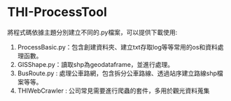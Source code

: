 # THI-ProcessTool  

將程式碼依據主題分別建立不同的.py檔案，可以提供下載使用:  
1. ProcessBasic.py：包含創建資料夾、建立txt存取log等等常用的os和資料處理函數。
2. GISShape.py：讀取shp為geodataframe，並進行處理。
3. BusRoute.py : 處理公車路網，包含拆分公車路線、透過站序建立路線shp檔案等等。
4. THIWebCrawler : 公司常見需要進行爬蟲的套件，多用於觀光資料蒐集


